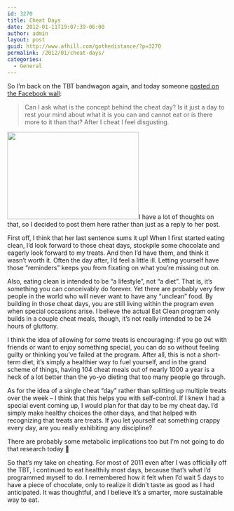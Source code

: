 ```yaml
---
id: 3270
title: Cheat Days
date: 2012-01-11T19:07:39-06:00
author: admin
layout: post
guid: http://www.afhill.com/gothedistance/?p=3270
permalink: /2012/01/cheat-days/
categories:
  - General
---
```

So I&#8217;m back on the TBT bandwagon again, and today someone [posted on the Facebook wall](http://www.facebook.com/home.php#!/90dayTBT/posts/317406788299652):

> Can I ask what is the concept behind the cheat day? Is it just a day to rest your mind about what it is you can and cannot eat or is there more to it than that? After I cheat I feel disgusting.

[<img src="http://www.afhill.com/gothedistance/wp-content/uploads/2012/01/skitched-20120111-190638-300x199.png" alt="" title="desserts" width="300" height="199" class="alignright size-medium wp-image-3280" />](http://www.afhill.com/gothedistance/wp-content/uploads/2012/01/skitched-20120111-190638.png)I have a lot of thoughts on that, so I decided to post them here rather than just as a reply to her post. 

First off, I think that her last sentence sums it up! When I first started eating clean, I&#8217;d look forward to those cheat days, stockpile some chocolate and eagerly look forward to my treats. And then I&#8217;d have them, and think it wasn&#8217;t worth it. Often the day after, I&#8217;d feel a little ill. Letting yourself have those &#8220;reminders&#8221; keeps you from fixating on what you&#8217;re missing out on. 

Also, eating clean is intended to be &#8220;a lifestyle&#8221;, not &#8220;a diet&#8221;. That is, it&#8217;s something you can conceivably do forever. Yet there are probably very few people in the world who will never want to have any &#8220;unclean&#8221; food. By building in those cheat days, you are still living within the program even when special occasions arise. I believe the actual Eat Clean program only builds in a couple cheat meals, though, it&#8217;s not really intended to be 24 hours of gluttony. 

I think the idea of allowing for some treats is encouraging: if you go out with friends or want to enjoy something special, you can do so without feeling guilty or thinking you&#8217;ve failed at the program. After all, this is not a short-term diet, it&#8217;s simply a healthier way to fuel yourself, and in the grand scheme of things, having 104 cheat meals out of nearly 1000 a year is a heck of a lot better than the yo-yo dieting that too many people go through. 

As for the idea of a single cheat &#8220;day&#8221; rather than splitting up multiple treats over the week &#8211; I think that this helps you with self-control. If I knew I had a special event coming up, I would plan for that day to be my cheat day. I&#8217;d simply make healthy choices the other days, and that helped with recognizing that treats are treats. If you let yourself eat something crappy every day, are you really exhibiting any discipline? 

There are probably some metabolic implications too but I&#8217;m not going to do that research today 🙂

So that&#8217;s my take on cheating. For most of 2011 even after I was officially off the TBT, I continued to eat healthily most days, because that&#8217;s what I&#8217;d programmed myself to do. I remembered how it felt when I&#8217;d wait 5 days to have a piece of chocolate, only to realize it didn&#8217;t taste as good as I had anticipated. It was thoughtful, and I believe it&#8217;s a smarter, more sustainable way to eat.